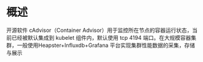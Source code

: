 # 概述

开源软件 cAdvisor（Container Advisor）用于监控所在节点的容器运行状态，当前已经被默认集成到 kubelet 组件内，默认使用 tcp 4194 端口。在大规模容器集群，一般使用Heapster+Influxdb+Grafana 平台实现集群性能数据的采集，存储与展示